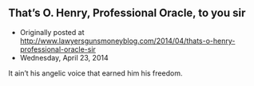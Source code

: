 ## That’s O. Henry, Professional Oracle, to you sir

 * Originally posted at http://www.lawyersgunsmoneyblog.com/2014/04/thats-o-henry-professional-oracle-sir
 * Wednesday, April 23, 2014

It ain’t his angelic voice that earned him his freedom.